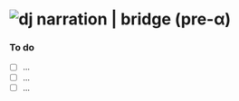 # ![dj narration](https://raw.githubusercontent.com/aornota/djnarration/master/src/ui/public/djnarration-24x24.png) | bridge (pre-α)



### To do

- [ ] ...
- [ ] ...
- [ ] ...
